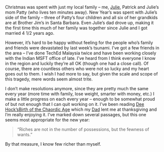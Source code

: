 Christmas was spent with just my local family – me,
[Julie](http://techiewife.com/), Patrick and Julie’s mom Patty (who
lives ten minutes away). New Year’s was spent with Julie’s side of the
family – three of Patty’s four children and all six of her grandkids are
at Brother Jim’s in Santa Barbara. Even Julie’s dad drove up, making it
the first time this much of her family was together since Julie and I
got married 4 1/2 years ago.

However, it’s hard to be happy without feeling for the people who’s
family and friends were devastated by last week’s tsunami. I’ve got a
few friends in the area – I’ve done TechEd Malaysia twice and have been
working closely with the Indian MSFT office of late. I’ve heard from I
think everyone I know in the region and luckily they’re all OK (though
one had a close call). Of course, there are countless others who were
not so lucky and my heart goes out to them. I wish I had more to say,
but given the scale and scope of this tragedy, mere words seem almost
trite.

I don’t make resolutions anymore, since they are pretty much the same
every year (more time with family, lose weight, smarter with money,
etc.) I make a little progress on each every year – enough to be
somewhat proud of but not enough that I can quit working on it. I’ve
been reading [Dee Hock’s](http://www.chaordic.org/who_hock2.html)[Birth
of the Chaordic Age](http://www.amazon.com/o/ASIN/1576750744) which my
[Dad](http://halpierson.blogspot.com/) lent me at thanksgiving and I’m
really enjoying it. I’ve marked down several passages, but this one
seems most appropriate for the new year:

> “Riches are not in the number of possessions, but the fewness of
> wants.”

By that measure, I know few richer than myself.
